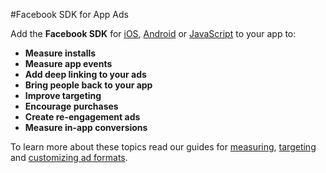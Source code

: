 #Facebook SDK for App Ads

Add the **Facebook SDK** for [iOS](/docs/ios), [Android](/docs/android) or [JavaScript](/docs/javascript) to your app to:

* **Measure installs**
* **Measure app events**
* **Add deep linking to your ads**
* **Bring people back to your app**
* **Improve targeting**
* **Encourage purchases**
* **Create re-engagement ads**
* **Measure in-app conversions**


To learn more about these topics read our guides for [measuring](/docs/app-ads/measuring), [targeting](/docs/app-ads/targeting) and [customizing ad formats](/docs/app-ads/formats).
